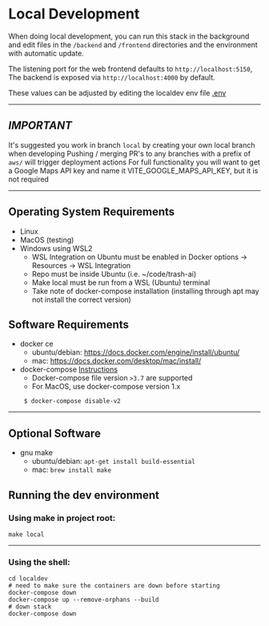 # Local Development

When doing local development, you can run this stack in the background and
edit files in the `/backend` and `/frontend` directories and the environment
with automatic update.

The listening port for the web frontend defaults to `http://localhost:5150`,
The backend is exposed via `http://localhost:4000` by default.

These values can be adjusted by editing the localdev env file [.env](../localdev/.env)

---

## _*IMPORTANT*_

It's suggested you work in branch `local` by creating your own local branch when developing
Pushing / merging PR's to any branches with a prefix of `aws/` will trigger deployment actions
For full functionality you will want to get a Google Maps API key and name it VITE_GOOGLE_MAPS_API_KEY, but it is not required

---

## Operating System Requirements

-   Linux
-   MacOS (testing)
-   Windows using WSL2
    -   WSL Integration on Ubuntu must be enabled in Docker options -> Resources -> WSL Integration
    -   Repo must be inside Ubuntu (i.e. ~/code/trash-ai)
    -   Make local must be run from a WSL (Ubuntu) terminal
    -   Take note of docker-compose installation (installing through apt may not install the correct version)

## Software Requirements

-   docker ce
    -   ubuntu/debian: https://docs.docker.com/engine/install/ubuntu/
    -   mac: https://docs.docker.com/desktop/mac/install/
- docker-compose [Instructions](https://docs.docker.com/compose/install/)
    - Docker-compose file version `>3.7` are supported
    - For MacOS, use docker-compose version 1.x
    ```shell
     $ docker-compose disable-v2
     ```

---

## Optional Software

-   gnu make
    -   ubuntu/debian: `apt-get install build-essential`
    -   mac: `brew install make`

## Running the dev environment

### Using make in project root:

```
make local
```

---

### Using the shell:

```
cd localdev
# need to make sure the containers are down before starting
docker-compose down
docker-compose up --remove-orphans --build
# down stack
docker-compose down
```
